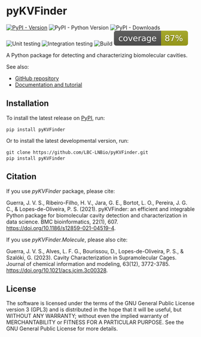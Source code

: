 # pyKVFinder

[![PyPI - Version](https://img.shields.io/pypi/v/pyKVFinder)](https://pypi.org/project/pyKVFinder/)
![PyPI - Python Version](https://img.shields.io/pypi/pyversions/pyKVFinder?link=https%3A%2F%2Fpypi.org%2Fproject%2FpyKVFinder%2F)
![PyPI - Downloads](https://img.shields.io/pypi/dm/pyKVFinder)
![Unit testing](https://img.shields.io/github/actions/workflow/status/LBC-LNBio/pyKVFinder/unit-testing.yml?label=unit-testing&link=https%3A%2F%2Fgithub.com%2FLBC-LNBio%2FpyKVFinder%2Factions%2Fworkflows%unit-testing.yml)
![Integration testing](https://img.shields.io/github/actions/workflow/status/LBC-LNBio/pyKVFinder/integration-testing.yml?label=integration-testing&link=https%3A%2F%2Fgithub.com%2FLBC-LNBio%2FpyKVFinder%2Factions%2Fworkflows%integration-testing.yml)
![Build](https://img.shields.io/github/actions/workflow/status/LBC-LNBio/pyKVFinder/deploy.yml?label=build&link=https%3A%2F%2Fgithub.com%2FLBC-LNBio%2FpyKVFinder%2Factions%2Fworkflows%2Fdeploy.yml)
![Coverage](https://raw.githubusercontent.com/LBC-LNBio/pyKVFinder/coverage/coverage.svg)

<!-- https://github.com/LBC-LNBio/pyKVFinder/blob/coverage/coverage.txt -->






<!-- ![PyPI - Version](https://img.shields.io/pypi/v/pyKVFinder?link=https%3A%2F%2Fpypi.org%2Fproject%2FpyKVFinder%2F)
![PyPI - Python Version](https://img.shields.io/pypi/pyversions/pyKVFinder?link=https%3A%2F%2Fpypi.org%2Fproject%2FpyKVFinder%2F)
![PyPI - Downloads](https://img.shields.io/pypi/dm/pyKVFinder)
![Unit testing](https://img.shields.io/github/actions/workflow/status/LBC-LNBio/pyKVFinder/unit-testing.yml?label=unit-testing&link=https%3A%2F%2Fgithub.com%2FLBC-LNBio%2FpyKVFinder%2Factions%2Fworkflows%unit-testing.yml)
![Integration testing](https://img.shields.io/github/actions/workflow/status/LBC-LNBio/pyKVFinder/integration-testing.yml?label=integration-testing&link=https%3A%2F%2Fgithub.com%2FLBC-LNBio%2FpyKVFinder%2Factions%2Fworkflows%integration-testing.yml)
![Build](https://img.shields.io/github/actions/workflow/status/LBC-LNBio/pyKVFinder/deploy.yml?label=build&link=https%3A%2F%2Fgithub.com%2FLBC-LNBio%2FpyKVFinder%2Factions%2Fworkflows%2Fdeploy.yml)
![Coverage](https://raw.githubusercontent.com/LBC-LNBio/pyKVFinder/coverage/coverage.svg) -->

A Python package for detecting and characterizing biomolecular cavities.

See also:

- [GitHub repository](https://github.com/LBC-LNBio/pyKVFinder/)
- [Documentation and tutorial](https://lbc-lnbio.github.io/pyKVFinder/)

## Installation

To install the latest release on
[PyPI](https://pypi.org/project/pyKVFinder), run:

    pip install pyKVFinder

Or to install the latest developmental version, run:

    git clone https://github.com/LBC-LNBio/pyKVFinder.git
    pip install pyKVFinder

## Citation

If you use *pyKVFinder* package, please cite:

Guerra, J. V. S., Ribeiro-Filho, H. V., Jara, G. E., Bortot, L. O.,
Pereira, J. G. C., & Lopes-de-Oliveira, P. S. (2021). pyKVFinder: an
efficient and integrable Python package for biomolecular cavity
detection and characterization in data science. BMC bioinformatics,
22(1), 607. <https://doi.org/10.1186/s12859-021-04519-4>.

If you use *pyKVFinder.Molecule*, please also cite:

Guerra, J. V. S., Alves, L. F. G., Bourissou, D., Lopes-de-Oliveira, P.
S., & Szalóki, G. (2023). Cavity Characterization in Supramolecular
Cages. Journal of chemical information and modeling, 63(12), 3772-3785.
<https://doi.org/10.1021/acs.jcim.3c00328>.

## License

The software is licensed under the terms of the GNU General Public
License version 3 (GPL3) and is distributed in the hope that it will be
useful, but WITHOUT ANY WARRANTY; without even the implied warranty of
MERCHANTABILITY or FITNESS FOR A PARTICULAR PURPOSE. See the GNU General
Public License for more details.
